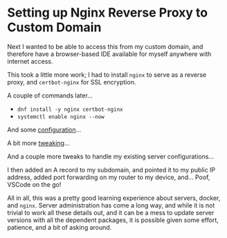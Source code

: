 # Setting up Nginx Reverse Proxy to Custom Domain

Next I wanted to be able to access this from my custom domain, and therefore have a browser-based IDE available for myself anywhere with internet access. 

This took a little more work; I had to install `nginx` to serve as a reverse proxy, and `certbot-nginx` for SSL encryption.

A couple of commands later...
- `dnf install -y nginx certbot-nginx`
- `systemctl enable nginx --now`

And some [configuration](https://www.digitalocean.com/community/tutorials/how-to-secure-nginx-with-let-s-encrypt-on-centos-7)...

A bit more [tweaking](https://stackoverflow.com/questions/35372648/configure-nginx-reverse-proxy-subdomains-with-dynamic-dns)... 

And a couple more tweaks to handle my existing server configurations...

I then added an A record to my subdomain, and pointed it to my public IP address, added port forwarding on my router to my device, and... Poof, VSCode on the go! 

All in all, this was a pretty good learning experience about servers, docker, and `nginx`. Server administration has come a long way, and while it is not trivial to work all these details out, and it can be a mess to update server versions with all the dependent packages, it is possible given some effort, patience, and a bit of asking around. 
